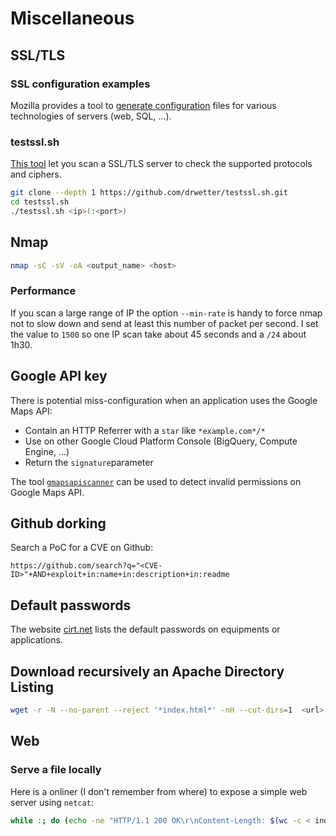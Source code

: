 Miscellaneous
============

## SSL/TLS

### SSL configuration examples

Mozilla provides a tool to [generate configuration](https://ssl-config.mozilla.org/)
files for various technologies of servers (web, SQL, ...).


### testssl.sh

[This tool](https://github.com/drwetter/testssl.sh/) let you scan a SSL/TLS
server to check the supported protocols and ciphers.

```bash
git clone --depth 1 https://github.com/drwetter/testssl.sh.git
cd testssl.sh
./testssl.sh <ip>(:<port>)
```


## Nmap

```bash
nmap -sC -sV -oA <output_name> <host>
```

### Performance

If you scan a large range of IP the option `--min-rate` is handy to force nmap
not to slow down and send at least this number of packet per second. I set the
value to `1500` so one IP scan take about 45 seconds and a `/24` about 1h30.



## Google API key
There is potential miss-configuration when an application uses the Google Maps API:

- Contain an HTTP Referrer with a `star` like `*example.com*/*`
- Use on other Google Cloud Platform Console (BigQuery, Compute Engine, ...)
- Return the `signature`parameter


The tool [`gmapsapiscanner`](https://github.com/ozguralp/gmapsapiscanner) can be
used to detect invalid permissions on Google Maps API.


## Github dorking

Search a PoC for a CVE on Github:

```
https://github.com/search?q="<CVE-ID>"+AND+exploit+in:name+in:description+in:readme
```


## Default passwords

The website [cirt.net](https://cirt.net/passwords?vendor=) lists the default
passwords on equipments or applications.


## Download recursively an Apache Directory Listing

```bash
wget -r -N --no-parent --reject '*index.html*' -nH --cut-dirs=1  <url>
```

## Web

### Serve a file locally

Here is a onliner (I don't remember from where) to expose a simple web server
using `netcat`:

```bash
while :; do (echo -ne "HTTP/1.1 200 OK\r\nContent-Length: $(wc -c < index.html)\r\n\r\n"; cat index.html) | nc -l -p 8080; done
```
